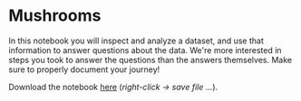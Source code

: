 # Mushrooms

In this notebook you will inspect and analyze a dataset, and use that information to answer questions about the data. We're more interested in steps you took to answer the questions than the answers themselves. Make sure to properly document your journey!

Download the notebook [here](data/survival.zip) (*right-click -> save file ...*).

